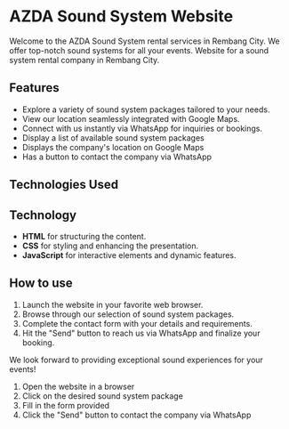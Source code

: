 # AZDA Sound System Website

Welcome to the AZDA Sound System rental services in Rembang City. We offer top-notch sound systems for all your events.
Website for a sound system rental company in Rembang City.

## Features

* Explore a variety of sound system packages tailored to your needs.
* View our location seamlessly integrated with Google Maps.
* Connect with us instantly via WhatsApp for inquiries or bookings.
* Display a list of available sound system packages
* Displays the company's location on Google Maps
* Has a button to contact the company via WhatsApp

## Technologies Used
## Technology

* **HTML** for structuring the content.
* **CSS** for styling and enhancing the presentation.
* **JavaScript** for interactive elements and dynamic features.

## How to use

1. Launch the website in your favorite web browser.
2. Browse through our selection of sound system packages.
3. Complete the contact form with your details and requirements.
4. Hit the "Send" button to reach us via WhatsApp and finalize your booking.

We look forward to providing exceptional sound experiences for your events!
1. Open the website in a browser
2. Click on the desired sound system package
3. Fill in the form provided
4. Click the "Send" button to contact the company via WhatsApp
